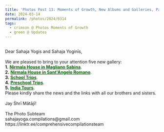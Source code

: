 ```yaml
---
title: 'Photos Post 13: Moments of Growth, New Albums and Galleries, Part 19'
date: 2024-03-14
permalink: /photos/2024/0314
tags:
  - crimson @ Photos Moments of Growth
  - green @ Updates
---
```


<p>
<br>
Dear Sahaja Yogis and Sahaja Yoginīs,<br>
<br>
We are pleased to bring to your attention five new gallery:<br>
<b>1.</b> <a href="https://imageevent.com/sahaja/shrimatajisplaces/nirmalahouseinmaglianosabina"><font color="DarkGreen"><b>Nirmala House in Magliano Sabina</b></font></a>.<br>
<b>2.</b> <a href="https://imageevent.com/sahaja/shrimatajisplaces/nirmalahouseinsantangeloromano"><font color="DarkGreen"><b>Nirmala House in Sant'Angelo Romano</b></font></a>.<br>
<b>3.</b> <a href="https://imageevent.com/sahaja/momentsofgrowth/schooltrips"><font color="DarkGreen"><b>School Trips</b></font></a>.<br>
<b>4.</b> <a href="https://imageevent.com/sahaja/momentsofgrowth/preschooltrips"><font color="DarkGreen"><b>Preschool Trips</b></font></a>.<br>
<b>5.</b> <a href="https://imageevent.com/sahaja/momentsofgrowth/indiatoursbysuagstads"><font color="DarkGreen"><b>India Tours</b></font></a>.<br>
Please kindly share the news and the links with all our brothers and sisters.<br>
<br>
Jay Śhrī Mātājī!<br>
<br>
The Photo Subteam<br>
sahajayoga.compilations@gmail.com<br>
https://linktr.ee/comprehensivecompilationsteam<br>
</p>